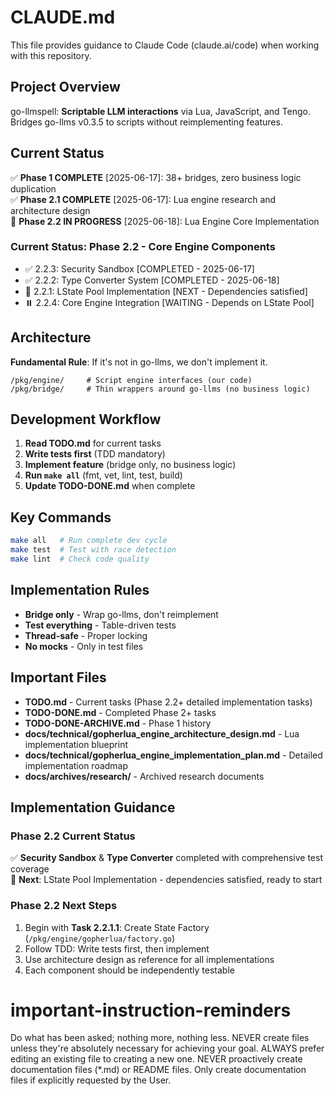 # CLAUDE.md

This file provides guidance to Claude Code (claude.ai/code) when working with this repository.

## Project Overview

go-llmspell: **Scriptable LLM interactions** via Lua, JavaScript, and Tengo. Bridges go-llms v0.3.5 to scripts without reimplementing features.

## Current Status

✅ **Phase 1 COMPLETE** [2025-06-17]: 38+ bridges, zero business logic duplication  
✅ **Phase 2.1 COMPLETE** [2025-06-17]: Lua engine research and architecture design  
🚧 **Phase 2.2 IN PROGRESS** [2025-06-18]: Lua Engine Core Implementation

### Current Status: Phase 2.2 - Core Engine Components
- ✅ 2.2.3: Security Sandbox [COMPLETED - 2025-06-17]
- ✅ 2.2.2: Type Converter System [COMPLETED - 2025-06-18]  
- 🔄 2.2.1: LState Pool Implementation [NEXT - Dependencies satisfied]
- ⏸️ 2.2.4: Core Engine Integration [WAITING - Depends on LState Pool]

## Architecture

**Fundamental Rule**: If it's not in go-llms, we don't implement it.

```
/pkg/engine/     # Script engine interfaces (our code)
/pkg/bridge/     # Thin wrappers around go-llms (no business logic)
```

## Development Workflow

1. **Read TODO.md** for current tasks
2. **Write tests first** (TDD mandatory)
3. **Implement feature** (bridge only, no business logic)
4. **Run `make all`** (fmt, vet, lint, test, build)
5. **Update TODO-DONE.md** when complete

## Key Commands

```bash
make all   # Run complete dev cycle
make test  # Test with race detection
make lint  # Check code quality
```

## Implementation Rules

- **Bridge only** - Wrap go-llms, don't reimplement
- **Test everything** - Table-driven tests
- **Thread-safe** - Proper locking
- **No mocks** - Only in test files

## Important Files

- **TODO.md** - Current tasks (Phase 2.2+ detailed implementation tasks)
- **TODO-DONE.md** - Completed Phase 2+ tasks
- **TODO-DONE-ARCHIVE.md** - Phase 1 history
- **docs/technical/gopherlua_engine_architecture_design.md** - Lua implementation blueprint
- **docs/technical/gopherlua_engine_implementation_plan.md** - Detailed implementation roadmap
- **docs/archives/research/** - Archived research documents

## Implementation Guidance

### Phase 2.2 Current Status  
✅ **Security Sandbox** & **Type Converter** completed with comprehensive test coverage  
🔄 **Next**: LState Pool Implementation - dependencies satisfied, ready to start

### Phase 2.2 Next Steps
1. Begin with **Task 2.2.1.1**: Create State Factory (`/pkg/engine/gopherlua/factory.go`)
2. Follow TDD: Write tests first, then implement
3. Use architecture design as reference for all implementations
4. Each component should be independently testable

# important-instruction-reminders
Do what has been asked; nothing more, nothing less.
NEVER create files unless they're absolutely necessary for achieving your goal.
ALWAYS prefer editing an existing file to creating a new one.
NEVER proactively create documentation files (*.md) or README files. Only create documentation files if explicitly requested by the User.